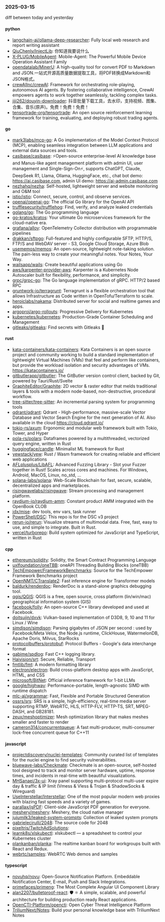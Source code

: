 ### 2025-03-15
diff between today and yesterday

#### python
* [langchain-ai/ollama-deep-researcher](https://github.com/langchain-ai/ollama-deep-researcher): Fully local web research and report writing assistant
* [QiuChenly/InjectLib](https://github.com/QiuChenly/InjectLib): 你知道我要说什么
* [X-PLUG/MobileAgent](https://github.com/X-PLUG/MobileAgent): Mobile-Agent: The Powerful Mobile Device Operation Assistant Family
* [opendatalab/MinerU](https://github.com/opendatalab/MinerU): A high-quality tool for convert PDF to Markdown and JSON.一站式开源高质量数据提取工具，将PDF转换成Markdown和JSON格式。
* [crewAIInc/crewAI](https://github.com/crewAIInc/crewAI): Framework for orchestrating role-playing, autonomous AI agents. By fostering collaborative intelligence, CrewAI empowers agents to work together seamlessly, tackling complex tasks.
* [jiji262/douyin-downloader](https://github.com/jiji262/douyin-downloader): 抖音批量下载工具，去水印，支持视频、图集、合集、音乐(原声)。免费！免费！免费！
* [tensortrade-org/tensortrade](https://github.com/tensortrade-org/tensortrade): An open source reinforcement learning framework for training, evaluating, and deploying robust trading agents.

#### go
* [mark3labs/mcp-go](https://github.com/mark3labs/mcp-go): A Go implementation of the Model Context Protocol (MCP), enabling seamless integration between LLM applications and external data sources and tools.
* [casibase/casibase](https://github.com/casibase/casibase): ⚡️Open-source enterprise-level AI knowledge base and Manus-like agent management platform with admin UI, user management and Single-Sign-On⚡️, supports ChatGPT, Claude, DeepSeek R1, Llama, Ollama, HuggingFace, etc., chat bot demo: https://ai.casibase.com, admin UI demo: https://ai-admin.casibase.com
* [nezhahq/nezha](https://github.com/nezhahq/nezha): Self-hosted, lightweight server and website monitoring and O&M tool
* [istio/istio](https://github.com/istio/istio): Connect, secure, control, and observe services.
* [openai/openai-go](https://github.com/openai/openai-go): The official Go library for the OpenAI API
* [trufflesecurity/trufflehog](https://github.com/trufflesecurity/trufflehog): Find, verify, and analyze leaked credentials
* [golang/go](https://github.com/golang/go): The Go programming language
* [go-kratos/kratos](https://github.com/go-kratos/kratos): Your ultimate Go microservices framework for the cloud-native era.
* [grafana/alloy](https://github.com/grafana/alloy): OpenTelemetry Collector distribution with programmable pipelines
* [drakkan/sftpgo](https://github.com/drakkan/sftpgo): Full-featured and highly configurable SFTP, HTTP/S, FTP/S and WebDAV server - S3, Google Cloud Storage, Azure Blob
* [usememos/memos](https://github.com/usememos/memos): An open-source, lightweight note-taking solution. The pain-less way to create your meaningful notes. Your Notes, Your Way.
* [wailsapp/wails](https://github.com/wailsapp/wails): Create beautiful applications using Go
* [aws/karpenter-provider-aws](https://github.com/aws/karpenter-provider-aws): Karpenter is a Kubernetes Node Autoscaler built for flexibility, performance, and simplicity.
* [grpc/grpc-go](https://github.com/grpc/grpc-go): The Go language implementation of gRPC. HTTP/2 based RPC
* [gruntwork-io/terragrunt](https://github.com/gruntwork-io/terragrunt): Terragrunt is a flexible orchestration tool that allows Infrastructure as Code written in OpenTofu/Terraform to scale.
* [heroiclabs/nakama](https://github.com/heroiclabs/nakama): Distributed server for social and realtime games and apps.
* [argoproj/argo-rollouts](https://github.com/argoproj/argo-rollouts): Progressive Delivery for Kubernetes
* [kubernetes/kubernetes](https://github.com/kubernetes/kubernetes): Production-Grade Container Scheduling and Management
* [gitleaks/gitleaks](https://github.com/gitleaks/gitleaks): Find secrets with Gitleaks 🔑

#### rust
* [kata-containers/kata-containers](https://github.com/kata-containers/kata-containers): Kata Containers is an open source project and community working to build a standard implementation of lightweight Virtual Machines (VMs) that feel and perform like containers, but provide the workload isolation and security advantages of VMs. https://katacontainers.io/
* [gitbutlerapp/gitbutler](https://github.com/gitbutlerapp/gitbutler): The GitButler version control client, backed by Git, powered by Tauri/Rust/Svelte
* [GraphiteEditor/Graphite](https://github.com/GraphiteEditor/Graphite): 2D vector & raster editor that melds traditional layers & tools with a modern node-based, non-destructive, procedural workflow.
* [tree-sitter/tree-sitter](https://github.com/tree-sitter/tree-sitter): An incremental parsing system for programming tools
* [qdrant/qdrant](https://github.com/qdrant/qdrant): Qdrant - High-performance, massive-scale Vector Database and Vector Search Engine for the next generation of AI. Also available in the cloud https://cloud.qdrant.io/
* [tokio-rs/axum](https://github.com/tokio-rs/axum): Ergonomic and modular web framework built with Tokio, Tower, and Hyper
* [pola-rs/polars](https://github.com/pola-rs/polars): Dataframes powered by a multithreaded, vectorized query engine, written in Rust
* [huggingface/candle](https://github.com/huggingface/candle): Minimalist ML framework for Rust
* [yewstack/yew](https://github.com/yewstack/yew): Rust / Wasm framework for creating reliable and efficient web applications
* [AFLplusplus/LibAFL](https://github.com/AFLplusplus/LibAFL): Advanced Fuzzing Library - Slot your Fuzzer together in Rust! Scales across cores and machines. For Windows, Android, MacOS, Linux, no_std, ...
* [solana-labs/solana](https://github.com/solana-labs/solana): Web-Scale Blockchain for fast, secure, scalable, decentralized apps and marketplaces.
* [risingwavelabs/risingwave](https://github.com/risingwavelabs/risingwave): Stream processing and management platform.
* [raydium-io/raydium-amm](https://github.com/raydium-io/raydium-amm): Constant product AMM integrated with the OpenBook CLOB
* [jdx/mise](https://github.com/jdx/mise): dev tools, env vars, task runner
* [PowerShell/DSC](https://github.com/PowerShell/DSC): This repo is for the DSC v3 project
* [rerun-io/rerun](https://github.com/rerun-io/rerun): Visualize streams of multimodal data. Free, fast, easy to use, and simple to integrate. Built in Rust.
* [vercel/turborepo](https://github.com/vercel/turborepo): Build system optimized for JavaScript and TypeScript, written in Rust

#### cpp
* [ethereum/solidity](https://github.com/ethereum/solidity): Solidity, the Smart Contract Programming Language
* [uxlfoundation/oneTBB](https://github.com/uxlfoundation/oneTBB): oneAPI Threading Building Blocks (oneTBB)
* [TechEmpower/FrameworkBenchmarks](https://github.com/TechEmpower/FrameworkBenchmarks): Source for the TechEmpower Framework Benchmarks project
* [OpenNMT/CTranslate2](https://github.com/OpenNMT/CTranslate2): Fast inference engine for Transformer models
* [baldurk/renderdoc](https://github.com/baldurk/renderdoc): RenderDoc is a stand-alone graphics debugging tool.
* [qgis/QGIS](https://github.com/qgis/QGIS): QGIS is a free, open source, cross platform (lin/win/mac) geographical information system (GIS)
* [facebook/folly](https://github.com/facebook/folly): An open-source C++ library developed and used at Facebook.
* [doitsujin/dxvk](https://github.com/doitsujin/dxvk): Vulkan-based implementation of D3D8, 9, 10 and 11 for Linux / Wine
* [simdjson/simdjson](https://github.com/simdjson/simdjson): Parsing gigabytes of JSON per second : used by Facebook/Meta Velox, the Node.js runtime, ClickHouse, WatermelonDB, Apache Doris, Milvus, StarRocks
* [protocolbuffers/protobuf](https://github.com/protocolbuffers/protobuf): Protocol Buffers - Google's data interchange format
* [gabime/spdlog](https://github.com/gabime/spdlog): Fast C++ logging library.
* [Haivision/srt](https://github.com/Haivision/srt): Secure, Reliable, Transport
* [fmtlib/fmt](https://github.com/fmtlib/fmt): A modern formatting library
* [electron/electron](https://github.com/electron/electron): Build cross-platform desktop apps with JavaScript, HTML, and CSS
* [microsoft/BitNet](https://github.com/microsoft/BitNet): Official inference framework for 1-bit LLMs
* [google/highway](https://github.com/google/highway): Performance-portable, length-agnostic SIMD with runtime dispatch
* [mlc-ai/xgrammar](https://github.com/mlc-ai/xgrammar): Fast, Flexible and Portable Structured Generation
* [ossrs/srs](https://github.com/ossrs/srs): SRS is a simple, high-efficiency, real-time media server supporting RTMP, WebRTC, HLS, HTTP-FLV, HTTP-TS, SRT, MPEG-DASH, and GB28181.
* [zeux/meshoptimizer](https://github.com/zeux/meshoptimizer): Mesh optimization library that makes meshes smaller and faster to render
* [cameron314/concurrentqueue](https://github.com/cameron314/concurrentqueue): A fast multi-producer, multi-consumer lock-free concurrent queue for C++11

#### javascript
* [projectdiscovery/nuclei-templates](https://github.com/projectdiscovery/nuclei-templates): Community curated list of templates for the nuclei engine to find security vulnerabilities.
* [bluewave-labs/Checkmate](https://github.com/bluewave-labs/Checkmate): Checkmate is an open-source, self-hosted tool designed to track and monitor server hardware, uptime, response times, and incidents in real-time with beautiful visualizations.
* [MHSanaei/3x-ui](https://github.com/MHSanaei/3x-ui): Xray panel supporting multi-protocol multi-user expire day & traffic & IP limit (Vmess & Vless & Trojan & ShadowSocks & Wireguard)
* [UseInterstellar/Interstellar](https://github.com/UseInterstellar/Interstellar): One of the most popular modern web proxies with blazing fast speeds and a variety of games.
* [parallax/jsPDF](https://github.com/parallax/jsPDF): Client-side JavaScript PDF generation for everyone.
* [meshery/meshery](https://github.com/meshery/meshery): Meshery, the cloud native manager
* [jujumilk3/leaked-system-prompts](https://github.com/jujumilk3/leaked-system-prompts): Collection of leaked system prompts
* [gabrielecirulli/2048](https://github.com/gabrielecirulli/2048): The source code for 2048
* [pixeltris/TwitchAdSolutions](https://github.com/pixeltris/TwitchAdSolutions): 
* [learnk8s/xlskubectl](https://github.com/learnk8s/xlskubectl): xlskubectl — a spreadsheet to control your Kubernetes cluster
* [plankanban/planka](https://github.com/plankanban/planka): The realtime kanban board for workgroups built with React and Redux.
* [webrtc/samples](https://github.com/webrtc/samples): WebRTC Web demos and samples

#### typescript
* [novuhq/novu](https://github.com/novuhq/novu): Open-Source Notification Platform. Embeddable Notification Center, E-mail, Push and Slack Integrations.
* [primefaces/primeng](https://github.com/primefaces/primeng): The Most Complete Angular UI Component Library
* [alan2207/bulletproof-react](https://github.com/alan2207/bulletproof-react): 🛡️ ⚛️ A simple, scalable, and powerful architecture for building production ready React applications.
* [OpenCTI-Platform/opencti](https://github.com/OpenCTI-Platform/opencti): Open Cyber Threat Intelligence Platform
* [TriliumNext/Notes](https://github.com/TriliumNext/Notes): Build your personal knowledge base with TriliumNext Notes
